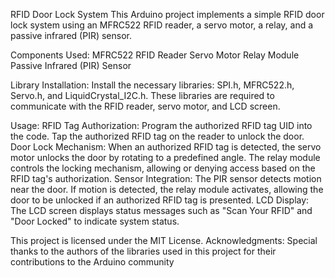 RFID Door Lock System
This Arduino project implements a simple RFID door lock system using an MFRC522 RFID reader, a servo motor, a relay, and a passive infrared (PIR) sensor.

Components Used:
MFRC522 RFID Reader
Servo Motor
Relay Module
Passive Infrared (PIR) Sensor


Library Installation:
Install the necessary libraries: SPI.h, MFRC522.h, Servo.h, and LiquidCrystal_I2C.h.
These libraries are required to communicate with the RFID reader, servo motor, and LCD screen.


Usage:
RFID Tag Authorization:
Program the authorized RFID tag UID into the code.
Tap the authorized RFID tag on the reader to unlock the door.
Door Lock Mechanism:
When an authorized RFID tag is detected, the servo motor unlocks the door by rotating to a predefined angle.
The relay module controls the locking mechanism, allowing or denying access based on the RFID tag's authorization.
Sensor Integration:
The PIR sensor detects motion near the door.
If motion is detected, the relay module activates, allowing the door to be unlocked if an authorized RFID tag is presented.
LCD Display:
The LCD screen displays status messages such as "Scan Your RFID" and "Door Locked" to indicate system status.


This project is licensed under the MIT License.
Acknowledgments:
Special thanks to the authors of the libraries used in this project for their contributions to the Arduino community
